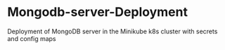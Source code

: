 # Mongodb-server-Deployment
Deployment of MongoDB server in the Minikube k8s cluster with secrets and config maps 
